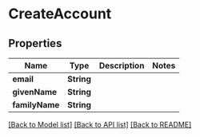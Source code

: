 # CreateAccount

## Properties
Name | Type | Description | Notes
------------ | ------------- | ------------- | -------------
**email** | **String** |  | 
**givenName** | **String** |  | 
**familyName** | **String** |  | 

[[Back to Model list]](../README.md#documentation-for-models) [[Back to API list]](../README.md#documentation-for-api-endpoints) [[Back to README]](../README.md)


